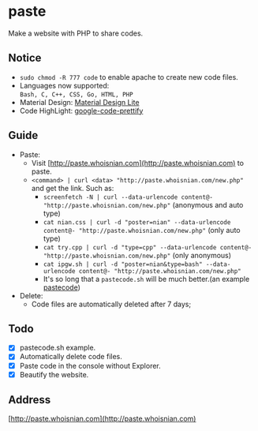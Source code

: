 # paste
Make a website with PHP to share codes.

## Notice
* `sudo chmod -R 777 code` to enable apache to create new code files.  
* Languages now supported:  
  `Bash, C, C++, CSS, Go, HTML, PHP`  
* Material Design: [Material Design Lite](https://getmdl.io)  
* Code HighLight: [google-code-prettify](https://github.com/google/code-prettify)  

## Guide
* Paste:  
  * Visit [http://paste.whoisnian.com](http://paste.whoisnian.com) to paste.  
  * `<command> | curl <data> "http://paste.whoisnian.com/new.php"` and get the link. Such as:  
    * `screenfetch -N | curl --data-urlencode content@- "http://paste.whoisnian.com/new.php"` (anonymous and auto type)  
    * `cat nian.css | curl -d "poster=nian" --data-urlencode content@- "http://paste.whoisnian.com/new.php"` (only auto type)  
    * `cat try.cpp | curl -d "type=cpp" --data-urlencode content@- "http://paste.whoisnian.com/new.php"` (only anonymous)  
    * `cat ipgw.sh | curl -d "poster=nian&type=bash" --data-urlencode content@- "http://paste.whoisnian.com/new.php"`  
    * It's so long that a `pastecode.sh` will be much better.(an example [pastecode](https://raw.githubusercontent.com/whoisnian/script/master/pastecode))  
* Delete:
  * Code files are automatically deleted after 7 days;

## Todo
- [x] pastecode.sh example.  
- [x] Automatically delete code files.  
- [x] Paste code in the console without Explorer.  
- [x] Beautify the website.  

## Address
[http://paste.whoisnian.com](http://paste.whoisnian.com)
